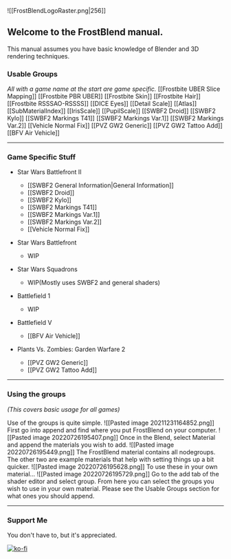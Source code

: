 ![[FrostBlendLogoRaster.png|256]]

## Welcome to the FrostBlend manual.
This manual assumes you have basic knowledge of Blender and 3D rendering techniques.

### Usable Groups
_All with a game name at the start are game specific._
[[Frostbite UBER Slice Mapping]]
[[Frostbite PBR UBER]]
[[Frostbite Skin]]
[[Frostbite Hair]]
[[Frostbite RSSSAO-RSSSS]]
[[DICE Eyes]]
[[Detail Scale]]
[[Atlas]]
[[SubMaterialIndex]]
[[IrisScale]]
[[PupilScale]]
[[SWBF2 Droid]]
[[SWBF2 Kylo]]
[[SWBF2 Markings T41]]
[[SWBF2 Markings Var.1]]
[[SWBF2 Markings Var.2]]
[[Vehicle Normal Fix]]
[[PVZ GW2 Generic]]
[[PVZ GW2 Tattoo Add]]
[[BFV Air Vehicle]]

---
### Game Specific Stuff
- Star Wars Battlefront II
	- [[SWBF2 General Information|General Information]]
	- [[SWBF2 Droid]]
	- [[SWBF2 Kylo]]
	- [[SWBF2 Markings T41]]
	- [[SWBF2 Markings Var.1]]
	- [[SWBF2 Markings Var.2]]
	- [[Vehicle Normal Fix]]

- Star Wars Battlefront
	- WIP

- Star Wars Squadrons
	- WIP(Mostly uses SWBF2 and general shaders)

- Battlefield 1
	 - WIP

- Battlefield V
	- [[BFV Air Vehicle]]

- Plants Vs. Zombies: Garden Warfare 2
	- [[PVZ GW2 Generic]]
	- [[PVZ GW2 Tattoo Add]]

---
### Using the groups
_(This covers basic usage for all games)_

Use of the groups is quite simple.
![[Pasted image 20211231164852.png]]
First go into append and find where you put FrostBlend on your computer.
![[Pasted image 20220726195407.png]]
Once in the Blend, select Material and append the materials you wish to add.
![[Pasted image 20220726195449.png]]
The FrostBlend material contains all nodegroups.
The other two are example materials that help with setting things up a bit quicker.
![[Pasted image 20220726195628.png]]
To use these in your own material...
![[Pasted image 20220726195729.png]]
Go to the add tab of the shader editor and select group. From here you can select the groups you wish to use in your own material. Please see the Usable Groups section for what ones you should append.


---
### Support Me
You don't have to, but it's appreciated.

[![ko-fi](https://ko-fi.com/img/githubbutton_sm.svg)](https://ko-fi.com/D1D41TMTA)


